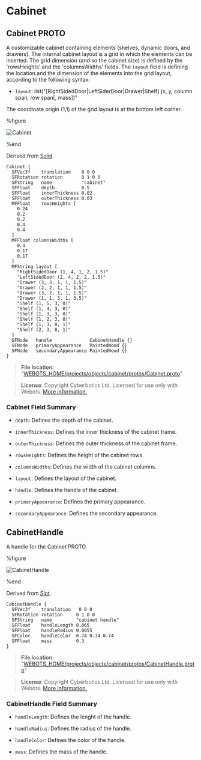 # Cabinet

## Cabinet PROTO

A customizable cabinet containing elements (shelves, dynamic doors, and drawers).
The internal cabinet layout is a grid in which the elements can be inserted.
The grid dimension (and so the cabinet size) is defined by the 'rowsHeights' and the 'columnsWidths' fields.
The `layout` field is defining the location and the dimension of the elements into the grid layout, according to the following syntax:
- `layout`: list("[RightSidedDoor|LeftSiderDoor|Drawer|Shelf] (x, y, column span, row span[, mass])"

The coordinate origin (1,1) of the grid layout is at the bottom left corner.

%figure

![Cabinet](images/objects/cabinet/Cabinet/model.png)

%end

Derived from [Solid](../reference/solid.md).

```
Cabinet {
  SFVec3f    translation    0 0 0
  SFRotation rotation       0 1 0 0
  SFString   name           "cabinet"
  SFFloat    depth          0.5
  SFFloat    innerThickness 0.02
  SFFloat    outerThickness 0.03
  MFFloat    rowsHeights [
    0.24
    0.2
    0.2
    0.4
    0.4
  ]
  MFFloat columnsWidths [
    0.4
    0.17
    0.17
  ]
  MFString layout [
    "RightSidedDoor (1, 4, 1, 2, 1.5)"
    "LeftSidedDoor (2, 4, 2, 2, 1.5)"
    "Drawer (3, 3, 1, 1, 1.5)"
    "Drawer (2, 2, 1, 1, 1.5)"
    "Drawer (3, 2, 1, 1, 1.5)"
    "Drawer (1, 1, 3, 1, 3.5)"
    "Shelf (1, 5, 3, 0)"
    "Shelf (1, 4, 3, 0)"
    "Shelf (1, 3, 3, 0)"
    "Shelf (1, 2, 3, 0)"
    "Shelf (1, 3, 0, 1)"
    "Shelf (2, 3, 0, 1)"
  ]
  SFNode   handle              CabinetHandle {}
  SFNode   primaryAppearance   PaintedWood {}
  SFNode   secondaryAppearance PaintedWood {}
}
```

> **File location**: "[WEBOTS\_HOME/projects/objects/cabinet/protos/Cabinet.proto](https://github.com/omichel/webots/tree/master/projects/objects/cabinet/protos/Cabinet.proto)"

> **License**: Copyright Cyberbotics Ltd. Licensed for use only with Webots.
[More information.](https://cyberbotics.com/webots_assets_license)

### Cabinet Field Summary

- `depth`: Defines the depth of the cabinet.

- `innerThickness`: Defines the inner thickness of the cabinet frame.

- `outerThickness`: Defines the outer thickness of the cabinet frame.

- `rowsHeights`: Defines the height of the cabinet rows.

- `columnsWidths`: Defines the width of the cabinet columns.

- `layout`: Defines the layout of the cabinet.

- `handle`: Defines the handle of the cabinet.

- `primaryAppearance`: Defines the primary appearance.

- `secondaryAppearance`: Defines the secondary appearance.

## CabinetHandle

A handle for the Cabinet PROTO.

%figure

![CabinetHandle](images/objects/cabinet/CabinetHandle/model.png)

%end

Derived from [Slot](../reference/slot.md).

```
CabinetHandle {
  SFVec3f    translation   0 0 0
  SFRotation rotation     0 1 0 0
  SFString   name         "cabinet handle"
  SFFloat    handleLength 0.065
  SFFloat    handleRadius 0.0055
  SFColor    handleColor  0.74 0.74 0.74
  SFFloat    mass         0.3
}
```

> **File location**: "[WEBOTS\_HOME/projects/objects/cabinet/protos/CabinetHandle.proto](https://github.com/omichel/webots/tree/master/projects/objects/cabinet/protos/CabinetHandle.proto)"

> **License**: Copyright Cyberbotics Ltd. Licensed for use only with Webots.
[More information.](https://cyberbotics.com/webots_assets_license)

### CabinetHandle Field Summary

- `handleLength`: Defines the lenght of the handle.

- `handleRadius`: Defines the radius of the handle.

- `handleColor`: Defines the color of the handle.

- `mass`: Defines the mass of the handle.

